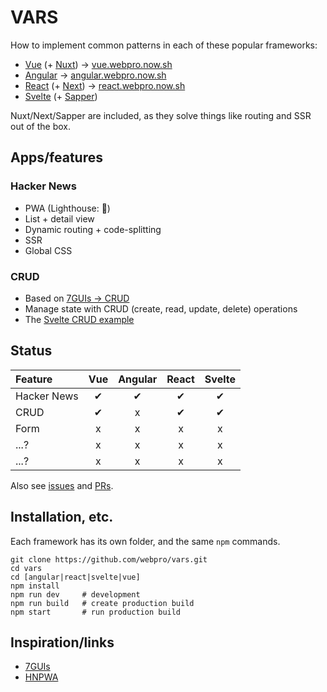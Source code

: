 # VARS

How to implement common patterns in each of these popular frameworks:

- [Vue](https://vuejs.org) (+ [Nuxt](https://nuxtjs.org)) → [vue.webpro.now.sh](https://vue.webpro.now.sh)
- [Angular](https://angular.io) → [angular.webpro.now.sh](https://angular.webpro.now.sh)
- [React](https://reactjs.org) (+ [Next](https://nextjs.org)) → [react.webpro.now.sh](https://react.webpro.now.sh)
- [Svelte](https://svelte.dev) (+ [Sapper](https://sapper.svelte.dev))

Nuxt/Next/Sapper are included, as they solve things like routing and SSR out of the box.

## Apps/features

### Hacker News

- PWA (Lighthouse: 💯)
- List + detail view
- Dynamic routing + code-splitting
- SSR
- Global CSS

### CRUD

- Based on [7GUIs → CRUD](https://eugenkiss.github.io/7guis/tasks/#crud)
- Manage state with CRUD (create, read, update, delete) operations
- The [Svelte CRUD example](https://svelte.dev/examples#7guis-crud)

## Status

| Feature     | Vue | Angular | React | Svelte |
| :---------- | :-: | :-----: | :---: | :----: |
| Hacker News |  ✔  |    ✔    |   ✔   |   ✔    |
| CRUD        |  ✔  |    x    |   ✔   |   ✔    |
| Form        |  x  |    x    |   x   |   x    |
| ...?        |  x  |    x    |   x   |   x    |
| ...?        |  x  |    x    |   x   |   x    |

Also see [issues](https://github.com/webpro/vars/issues) and [PRs](https://github.com/webpro/vars/pulls).

## Installation, etc.

Each framework has its own folder, and the same `npm` commands.

```
git clone https://github.com/webpro/vars.git
cd vars
cd [angular|react|svelte|vue]
npm install
npm run dev     # development
npm run build   # create production build
npm start       # run production build
```

## Inspiration/links

- [7GUIs](https://eugenkiss.github.io/7guis/)
- [HNPWA](https://hnpwa.com)

